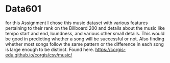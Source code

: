 # Data601
for this Assignment I chose this music dataset with various features pertaining to their rank on the Billboard 200 and details about the music like tempo start and end, loundness, and various other small details. This would be good in predicting whether a song will be successful or not. Also finding whether most songs follow the same pattern or the difference in each song is large enough to be distinct. 
Found here. https://corgis-edu.github.io/corgis/csv/music/
